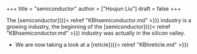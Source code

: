 +++
title = "semiconductor"
author = ["Houjun Liu"]
draft = false
+++

The [semiconductor]({{< relref "KBhsemiconductor.md" >}}) industry is a growing industry, the beginning of the [semiconductor]({{< relref "KBhsemiconductor.md" >}}) industry was actually in the silicon valley.

-   We are now taking a look at a [reticle]({{< relref "KBhreticle.md" >}})